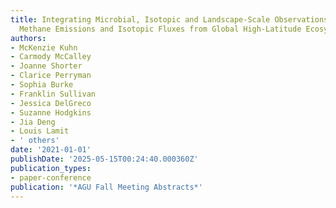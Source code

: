 ```yaml
---
title: Integrating Microbial, Isotopic and Landscape-Scale Observations to Quantify
  Methane Emissions and Isotopic Fluxes from Global High-Latitude Ecosystems
authors:
- McKenzie Kuhn
- Carmody McCalley
- Joanne Shorter
- Clarice Perryman
- Sophia Burke
- Franklin Sullivan
- Jessica DelGreco
- Suzanne Hodgkins
- Jia Deng
- Louis Lamit
- ' others'
date: '2021-01-01'
publishDate: '2025-05-15T00:24:40.000360Z'
publication_types:
- paper-conference
publication: '*AGU Fall Meeting Abstracts*'
---
```

